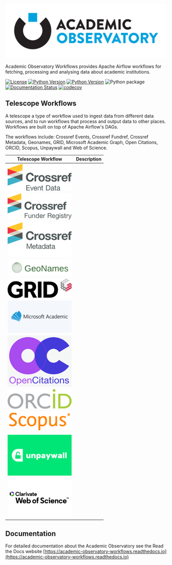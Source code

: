 ![Academic Observatory Workflows](logo.jpg)

Academic Observatory Workflows provides Apache Airflow workflows for fetching, processing and analysing 
data about academic institutions.

[![License](https://img.shields.io/badge/License-Apache%202.0-blue.svg)](https://opensource.org/licenses/Apache-2.0)
[![Python Version](https://img.shields.io/badge/python-3.7-blue)](https://img.shields.io/badge/python-3.7-blue)
[![Python Version](https://img.shields.io/badge/python-3.8-blue)](https://img.shields.io/badge/python-3.8-blue)
![Python package](https://github.com/The-Academic-Observatory/academic-observatory-workflows/workflows/Unit%20Tests/badge.svg)
[![Documentation Status](https://readthedocs.org/projects/academic-observatory-workflows/badge/?version=latest)](https://academic-observatory-workflows.readthedocs.io/en/latest/?badge=latest)
[![codecov](https://codecov.io/gh/The-Academic-Observatory/academic-observatory-workflows/branch/develop/graph/badge.svg?token=V4WUZG74ZQ)](https://codecov.io/gh/The-Academic-Observatory/academic-observatory-workflows)

## Telescope Workflows
A telescope a type of workflow used to ingest data from different data sources, and to run workflows that process and
output data to other places. Workflows are built on top of Apache Airflow's DAGs.

The workflows include: Crossref Events, Crossref Fundref, Crossref Metadata, Geonames, GRID, Microsoft Academic
Graph, Open Citations, ORCID, Scopus, Unpaywall and Web of Science.

| Telescope Workflow  | Description |
| ------------- | ------------- |
| <img src="docs/logos/crossref-events.svg" alt="Crossref Events" width="200"> |   |
| <div style="width:200px">![Crossref Funder Registry](docs/logos/crossref-funder-registry.svg)</div>  |   |
| <div style="width:200px">![Crossref Metadata](docs/logos/crossref-metadata.svg)</div>  |   |
| <div style="width:200px">![Geonames](docs/logos/geonames.png)</div>  |   |
| <div style="width:200px">![GRID](docs/logos/grid.svg)</div>  |   |
| <div style="width:200px">![Microsoft Academic Graph](docs/logos/mag.png)</div>  |   |
| <div style="width:200px">![Open Citations](docs/logos/open-citations.png)</div>  |   |
| <div style="width:200px">![ORCID](docs/logos/orcid.svg)</div>  |   |
| <div style="width:200px">![Scopus](docs/logos/scopus.svg)</div>  |   |
| <div style="width:200px">![Unpaywall](docs/logos/unpaywall.png)</div>  |   |
| <div style="width:200px">![Web of Science](docs/logos/wos.svg)</div>  |   |

## Documentation
For detailed documentation about the Academic Observatory see the Read the Docs website [https://academic-observatory-workflows.readthedocs.io](https://academic-observatory-workflows.readthedocs.io)
